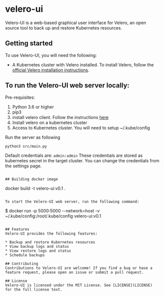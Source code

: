 # velero-ui

Velero-UI is a web-based graphical user interface for Velero, an open source tool to back up and restore Kubernetes resources.

## Getting started

To use Velero-UI, you will need the following:

* A Kubernetes cluster with Velero installed. To install Velero, follow the [official Velero installation instructions](https://velero.io/docs/main/basic-install/).

## To run the Velero-UI web server locally:
Pre-requisites:
1. Python 3.6 or higher
2. pip3
3. install velero client. Follow the instructions [here](https://velero.io/docs/v1.11/basic-install/#install-the-cli)
4. Install velero on a kubernetes cluster
5. Access to Kubernetes cluster. You will need to setup ~/.kube/config 

Run the server as following
```commandline
python3 src/main.py
```

Default credentials are:
```admin:admin```
These credentials are stored as kubernetes secret in the target cluster. You can change the credentials from the settings page.

```commandline

## Building docker image

```
docker build -t velero-ui:v0.1 .
```

To start the Velero-UI web server, run the following command:

```
$ docker run -p 5000:5000 --network=host -v ~/.kube/config:/root/.kube/config velero-ui:v0.1
```

## Features
Velero-UI provides the following features:

* Backup and restore Kubernetes resources
* View backup logs and status
* View restore logs and status
* Schedule backups

## Contributing
Contributions to Velero-UI are welcome! If you find a bug or have a feature request, please open an issue or submit a pull request.

## License
Velero-UI is licensed under the MIT License. See [LICENSE](LICENSE) for the full license text.
